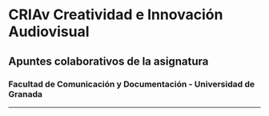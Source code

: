 # CRIAv Creatividad e Innovación Audiovisual 

## Apuntes colaborativos de la asignatura 

### Facultad de Comunicación y Documentación -  Universidad de Granada
----



